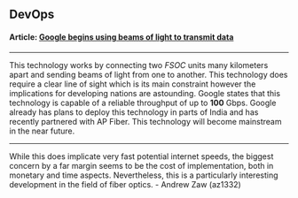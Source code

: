 ## DevOps



#### Article: [Google begins using beams of light to transmit data](https://x.company/projects/fsoc/)
------





This technology works by connecting two _FSOC_ units many kilometers apart and sending beams of light from one to another. 
This technology does require a clear line of sight which is its main constraint however the implications for developing
nations are astounding. Google states that this technology is capable of a reliable throughput of up to __100__ Gbps.
Google already has plans to deploy this technology in parts of India and has recently partnered with AP Fiber. This 
technology will become mainstream in the near future.

----

While this does implicate very fast potential internet speeds, the biggest concern by a far margin seems to be the cost of implementation, both in monetary and time aspects. Nevertheless, this is a particularly interesting development in the field of fiber optics. - Andrew Zaw (az1332)